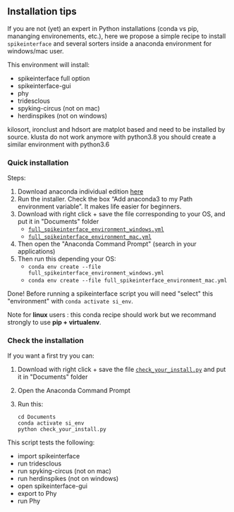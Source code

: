 ## Installation tips

If you are not (yet) an expert in Python installations (conda vs pip, mananging environements, etc.), 
here we propose a simple recipe to install `spikeinterface` and several sorters inside a anaconda 
environment for windows/mac user.

This environment will install:
 * spikeinterface full option
 * spikeinterface-gui
 * phy
 * tridesclous
 * spyking-circus (not on mac)
 * herdinspikes (not on windows)

kilosort, ironclust and hdsort are matplot based and need to be installed by source.
klusta do not work anymore with python3.8 you should create a similar environment with python3.6

### Quick installation

Steps:

1. Download anaconda individual edition [here](https://www.anaconda.com/products/individual)
2. Run the installer. Check the box “Add anaconda3 to my Path environment variable”. It makes life easier for beginners.
3. Download with right click + save the file corresponding to your OS, and put it in "Documents" folder
    * [`full_spikeinterface_environment_windows.yml`](https://raw.githubusercontent.com/SpikeInterface/spikeinterface/master/installation_tips/full_spikeinterface_environment_windows.yml)
    * [`full_spikeinterface_environment_mac.yml`](https://raw.githubusercontent.com/SpikeInterface/spikeinterface/master/installation_tips/full_spikeinterface_environment_mac.yml)
4. Then open the "Anaconda Command Prompt" (search in your applications)
5. Then run this depending your OS:
    * `conda env create --file full_spikeinterface_environment_windows.yml`
    * `conda env create --file full_spikeinterface_environment_mac.yml`


Done! Before running a spikeinterface script you will need "select" this "environment" with `conda activate si_env`.

Note for **linux** users : this conda recipe should work but we recommand strongly to use **pip + virtualenv**.


### Check the installation


If you want a first try you can:

1. Download with right click + save the file [`check_your_install.py`](https://raw.githubusercontent.com/SpikeInterface/spikeinterface/master/installation_tips/check_your_install.py)
    and put it in "Documents" folder

2. Open the Anaconda Command Prompt
3. Run this:
    ```
    cd Documents
    conda activate si_env
    python check_your_install.py
    ```

This script tests the following:
  * import spikeinterface
  * run tridesclous
  * run spyking-circus (not on mac)
  * run herdinspikes (not on windows)
  * open spikeinterface-gui
  * export to Phy
  * run Phy
